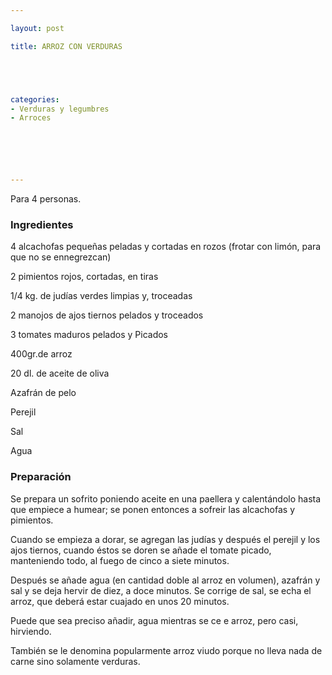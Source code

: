 ```yaml
---

layout: post

title: ARROZ CON VERDURAS





categories:
- Verduras y legumbres
- Arroces






---
```


Para 4 personas.

<h3>Ingredientes</h3>

4 alcachofas pequeñas peladas y cortadas en rozos (frotar con limón, para que no se ennegrezcan)

2 pimientos rojos, cortadas, en tiras

1/4 kg. de judías verdes limpias y, troceadas

2 manojos de ajos tiernos pelados y troceados

3 tomates maduros pelados y Picados

400gr.de arroz

20 dl. de aceite de oliva

Azafrán de pelo

Perejil

Sal

Agua

<h3>Preparación</h3>

Se prepara un sofrito poniendo aceite en una paellera y calentándolo hasta que empiece a humear; se ponen entonces a sofreir las alcachofas y pimientos.

Cuando se empieza a dorar, se agregan las judías y después el perejil y los ajos tiernos, cuando éstos se doren se añade el tomate picado, manteniendo todo, al fuego de cinco a siete minutos.

Después se añade agua (en cantidad doble al arroz en volumen), azafrán y sal y se deja hervir de diez, a doce minutos. Se corrige de sal, se echa el arroz, que deberá estar cuajado en unos 20 minutos.

Puede que sea preciso añadir, agua mientras se ce e arroz, pero casi, hirviendo.

También se le denomina popularmente arroz viudo porque no lleva nada de carne sino solamente verduras.